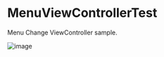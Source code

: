 # MenuViewControllerTest

Menu Change ViewController sample.

![image](https://i.imgur.com/zsQVLFN.png)



